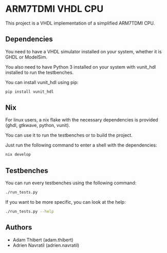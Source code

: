 # ARM7TDMI VHDL CPU

This project is a VHDL implementation of a simplified ARM7TDMI CPU.

## Dependencies

You need to have a VHDL simulator installed on your system, whether it is GHDL or ModelSim.

You also need to have Python 3 installed on your system with vunit_hdl installed to run the testbenches.

You can install vunit_hdl using pip:

```bash
pip install vunit_hdl
```

## Nix

For linux users, a nix flake with the necessary dependencies is provided (ghdl, gtkwave, python, vunit).

You can use it to run the testbenches or to build the project.

Just run the following command to enter a shell with the dependencies:

```bash
nix develop
```

## Testbenches

You can run every testbenches using the following command:

```bash
./run_tests.py
```

If you want to be more specific, you can look at the help:

```bash
./run_tests.py --help
```

## Authors

* Adam Thibert (adam.thibert)
* Adrien Navratil (adrien.navratil)
